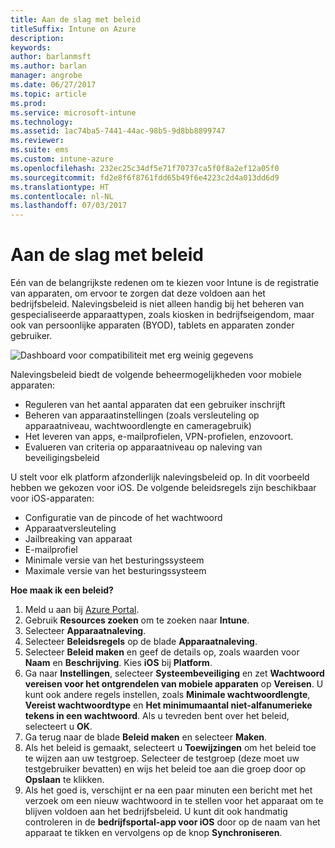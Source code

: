 ```yaml
---
title: Aan de slag met beleid
titleSuffix: Intune on Azure
description: 
keywords: 
author: barlanmsft
ms.author: barlan
manager: angrobe
ms.date: 06/27/2017
ms.topic: article
ms.prod: 
ms.service: microsoft-intune
ms.technology: 
ms.assetid: 1ac74ba5-7441-44ac-98b5-9d8bb8899747
ms.reviewer: 
ms.suite: ems
ms.custom: intune-azure
ms.openlocfilehash: 232ec25c34df5e71f70737ca5f0f8a2ef12a05f0
ms.sourcegitcommit: fd2e8f6f8761fdd65b49f6e4223c2d4a013dd6d9
ms.translationtype: HT
ms.contentlocale: nl-NL
ms.lasthandoff: 07/03/2017
---
```

# <a name="getting-started-with-policies"></a>Aan de slag met beleid

Eén van de belangrijkste redenen om te kiezen voor Intune is de registratie van apparaten, om ervoor te zorgen dat deze voldoen aan het bedrijfsbeleid. Nalevingsbeleid is niet alleen handig bij het beheren van gespecialiseerde apparaattypen, zoals kiosken in bedrijfseigendom, maar ook van persoonlijke apparaten (BYOD), tablets en apparaten zonder gebruiker.

![Dashboard voor compatibiliteit met erg weinig gegevens](/intune/media/generic-compliance-dashboard.png)

Nalevingsbeleid biedt de volgende beheermogelijkheden voor mobiele apparaten:

* Reguleren van het aantal apparaten dat een gebruiker inschrijft
* Beheren van apparaatinstellingen (zoals versleuteling op apparaatniveau, wachtwoordlengte en cameragebruik)
* Het leveren van apps, e-mailprofielen, VPN-profielen, enzovoort.
* Evalueren van criteria op apparaatniveau op naleving van beveiligingsbeleid

U stelt voor elk platform afzonderlijk nalevingsbeleid op. In dit voorbeeld hebben we gekozen voor iOS. De volgende beleidsregels zijn beschikbaar voor iOS-apparaten:

* Configuratie van de pincode of het wachtwoord
* Apparaatversleuteling
* Jailbreaking van apparaat
* E-mailprofiel
* Minimale versie van het besturingssysteem
* Maximale versie van het besturingssysteem

__Hoe maak ik een beleid?__

1. Meld u aan bij [Azure Portal](https://portal.azure.com).
2. Gebruik **Resources zoeken** om te zoeken naar **Intune**.
3. Selecteer **Apparaatnaleving**.
4. Selecteer **Beleidsregels** op de blade **Apparaatnaleving**.
5. Selecteer **Beleid maken** en geef de details op, zoals waarden voor **Naam** en **Beschrijving**. Kies **iOS** bij **Platform**.
6. Ga naar **Instellingen**, selecteer **Systeembeveiliging** en zet **Wachtwoord vereisen voor het ontgrendelen van mobiele apparaten** op **Vereisen**. U kunt ook andere regels instellen, zoals **Minimale wachtwoordlengte**, **Vereist wachtwoordtype** en **Het minimumaantal niet-alfanumerieke tekens in een wachtwoord**. Als u tevreden bent over het beleid, selecteert u **OK**.
7. Ga terug naar de blade **Beleid maken** en selecteer **Maken**.
8. Als het beleid is gemaakt, selecteert u **Toewijzingen** om het beleid toe te wijzen aan uw testgroep. Selecteer de testgroep (deze moet uw testgebruiker bevatten) en wijs het beleid toe aan die groep door op **Opslaan** te klikken.
9. Als het goed is, verschijnt er na een paar minuten een bericht met het verzoek om een nieuw wachtwoord in te stellen voor het apparaat om te blijven voldoen aan het bedrijfsbeleid. U kunt dit ook handmatig controleren in de **bedrijfsportal-app voor iOS** door op de naam van het apparaat te tikken en vervolgens op de knop **Synchroniseren**.
